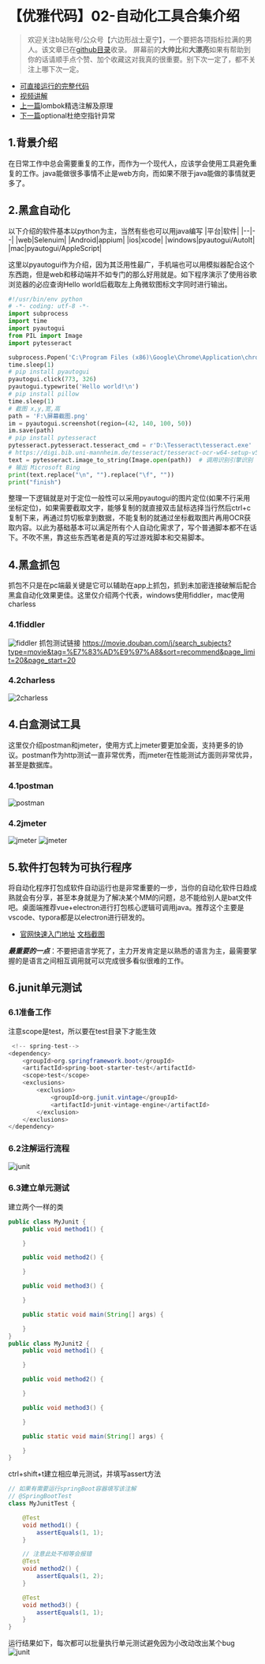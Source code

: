# 【优雅代码】02-自动化工具合集介绍
> 欢迎关注b站账号/公众号【六边形战士夏宁】，一个要把各项指标拉满的男人。该文章已在[github目录](https://github.com/edanlx/SealBook/blob/master/catalogue/wechat.md)收录。
屏幕前的**大帅比**和**大漂亮**如果有帮助到你的话请顺手点个赞、加个收藏这对我真的很重要。别下次一定了，都不关注上哪下次一定。
* [可直接运行的完整代码](https://github.com/edanlx/TechingCode/tree/master/demoGrace/src/main/java/com/example/demo/lesson/grace/junit) 
* [视频讲解](https://www.bilibili.com/video/BV1yC4y1877R/)
* [上一篇](./01lombok.md)lombok精选注解及原理
* [下一篇](./03optional.md)optional杜绝空指针异常

## 1.背景介绍
在日常工作中总会需要重复的工作，而作为一个现代人，应该学会使用工具避免重复的工作。java能做很多事情不止是web方向，而如果不限于java能做的事情就更多了。 
## 2.黑盒自动化
以下介绍的软件基本以python为主，当然有些也可以用java编写
|平台|软件|
|--|--|
|web|Selenuim|
|Android|appium|
|ios|xcode|
|windows|pyautogui/AutoIt|
|mac|pyautogui/AppleScript|  

这里以pyautogui作为介绍，因为其泛用性最广，手机端也可以用模拟器配合这个东西跑，但是web和移动端并不如专门的那么好用就是。如下程序演示了使用谷歌浏览器的必应查询Hello world后截取左上角微软图标文字同时进行输出。  
```python
#!/usr/bin/env python
# -*- coding: utf-8 -*-
import subprocess
import time
import pyautogui
from PIL import Image
import pytesseract

subprocess.Popen('C:\Program Files (x86)\Google\Chrome\Application\chrome.exe')
time.sleep(1)
# pip install pyautogui
pyautogui.click(773, 326)
pyautogui.typewrite('Hello world!\n')
# pip install pillow
time.sleep(1)
# 截图 x,y,宽,高
path = 'F:\屏幕截图.png'
im = pyautogui.screenshot(region=(42, 140, 100, 50))
im.save(path)
# pip install pytesseract
pytesseract.pytesseract.tesseract_cmd = r'D:\Tesseract\tesseract.exe'
# https://digi.bib.uni-mannheim.de/tesseract/tesseract-ocr-w64-setup-v5.0.0-alpha.20200328.exe
text = pytesseract.image_to_string(Image.open(path))  # 调用识别引擎识别
# 输出 Microsoft Bing
print(text.replace("\n", "").replace("\f", ""))
print("finish")

```
整理一下逻辑就是对于定位一般性可以采用pyautogui的图片定位(如果不行采用坐标定位)，如果需要截取文字，能够复制的就直接双击鼠标选择当行然后ctrl+c复制下来，再通过剪切板拿到数据，不能复制的就通过坐标截取图片再用OCR获取内容。以此为基础基本可以满足所有个人自动化需求了，写个普通脚本都不在话下。不吹不黑，靠这些东西笔者是真的写过游戏脚本和交易脚本。

## 4.黑盒抓包

抓包不只是在pc端最关键是它可以辅助在app上抓包，抓到未加密连接破解后配合黑盒自动化效果更佳。这里仅介绍两个代表，windows使用fiddler，mac使用charless

### 4.1fiddler

![fiddler](https://seal_li.gitee.io/sealbook/pic/grace_junit_fidller.jpg)
抓包测试链接
https://movie.douban.com/j/search_subjects?type=movie&tag=%E7%83%AD%E9%97%A8&sort=recommend&page_limit=20&page_start=20

### 4.2charless

![2charless](http://seal_li.gitee.io/sealbook/pic/grace_junit_charless.png)

## 4.白盒测试工具

这里仅介绍postman和jmeter，使用方式上jmeter要更加全面，支持更多的协议。postman作为http测试一直非常优秀，而jmeter在性能测试方面则非常优异，甚至是数据库。
### 4.1postman
![postman](http://seal_li.gitee.io/sealbook/pic/grace_junit_postman.png)
### 4.2jmeter
![jmeter](http://seal_li.gitee.io/sealbook/pic/grace_junit_jmeter1.png)
![jmeter](http://seal_li.gitee.io/sealbook/pic/grace_junit_jmeter2.jpg)

## 5.软件打包转为可执行程序
将自动化程序打包成软件自动运行也是非常重要的一步，当你的自动化软件日趋成熟就会有分享，甚至本身就是为了解决某个MM的问题，总不能给别人是bat文件吧。桌面端推荐vue+electron进行打包核心逻辑可调用java。推荐这个主要是vscode、typora都是以electron进行研发的。
* [官网快速入门地址](https://www.electronjs.org/zh/docs/latest/tutorial/quick-start)
[文档截图](http://seal_li.gitee.io/sealbook/pic/grace_junit_electron.png)

***最重要的一点***：不要把语言学死了，主力开发肯定是以熟悉的语言为主，最需要掌握的是语言之间相互调用就可以完成很多看似很难的工作。

## 6.junit单元测试
### 6.1准备工作
注意scope是test，所以要在test目录下才能生效
```java
 <!-- spring-test-->
<dependency>
    <groupId>org.springframework.boot</groupId>
    <artifactId>spring-boot-starter-test</artifactId>
    <scope>test</scope>
    <exclusions>
        <exclusion>
            <groupId>org.junit.vintage</groupId>
            <artifactId>junit-vintage-engine</artifactId>
        </exclusion>
    </exclusions>
</dependency>	
```
### 6.2注解运行流程
![junit](http://seal_li.gitee.io/sealbook/pic/grace_junit_junit1.png)
### 6.3建立单元测试
建立两个一样的类
```java
public class MyJunit {
    public void method1() {

    }

    public void method2() {

    }

    public void method3() {

    }

    public static void main(String[] args) {

    }
}
public class MyJunit2 {
    public void method1() {

    }

    public void method2() {

    }

    public void method3() {

    }

    public static void main(String[] args) {

    }
}
```
ctrl+shift+t建立相应单元测试，并填写assert方法
```java
// 如果有需要运行springBoot容器填写该注解
// @SpringBootTest
class MyJunitTest {

    @Test
    void method1() {
        assertEquals(1, 1);
    }

    // 注意此处不相等会报错
    @Test
    void method2() {
        assertEquals(1, 2);
    }

    @Test
    void method3() {
        assertEquals(1, 1);
    }
}
```
运行结果如下，每次都可以批量执行单元测试避免因为小改动改出某个bug
![junit](http://seal_li.gitee.io/sealbook/pic/grace_junit_junit2.png)

